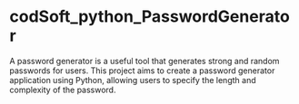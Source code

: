 # codSoft_python_PasswordGenerator
A password generator is a useful tool that generates strong and random passwords for users. This project aims to create a password generator application using Python, allowing users to specify the length and complexity of the password.
